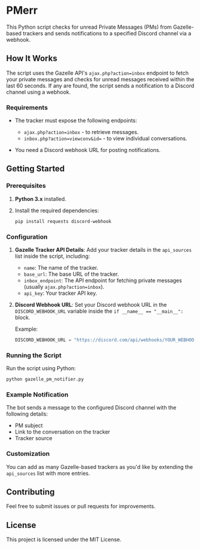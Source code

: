 # PMerr

This Python script checks for unread Private Messages (PMs) from Gazelle-based trackers and sends notifications to a specified Discord channel via a webhook.

## How It Works

The script uses the Gazelle API's `ajax.php?action=inbox` endpoint to fetch your private messages and checks for unread messages received within the last 60 seconds. If any are found, the script sends a notification to a Discord channel using a webhook.

### Requirements
- The tracker must expose the following endpoints:
  - `ajax.php?action=inbox` - to retrieve messages.
  - `inbox.php?action=viewconv&id=` - to view individual conversations.
  
- You need a Discord webhook URL for posting notifications.

## Getting Started

### Prerequisites

1. **Python 3.x** installed.
2. Install the required dependencies:

   ```bash
   pip install requests discord-webhook
   ```

### Configuration

1. **Gazelle Tracker API Details**:
   Add your tracker details in the `api_sources` list inside the script, including:
   - `name`: The name of the tracker.
   - `base_url`: The base URL of the tracker.
   - `inbox_endpoint`: The API endpoint for fetching private messages (usually `ajax.php?action=inbox`).
   - `api_key`: Your tracker API key.

2. **Discord Webhook URL**:
   Set your Discord webhook URL in the `DISCORD_WEBHOOK_URL` variable inside the `if __name__ == "__main__":` block.

   Example:
   
   ```python
   DISCORD_WEBHOOK_URL = "https://discord.com/api/webhooks/YOUR_WEBHOOK_URL"
   ```

### Running the Script

Run the script using Python:

```bash
python gazelle_pm_notifier.py
```

### Example Notification

The bot sends a message to the configured Discord channel with the following details:
- PM subject
- Link to the conversation on the tracker
- Tracker source

### Customization

You can add as many Gazelle-based trackers as you'd like by extending the `api_sources` list with more entries.

## Contributing

Feel free to submit issues or pull requests for improvements.

## License

This project is licensed under the MIT License.
